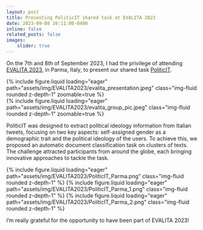 ```yaml
---
layout: post
title: Presenting PoliticIT shared task at EVALITA 2023
date: 2023-09-08 16:11:00-0400
inline: false
related_posts: false
images:
    slider: true
---
```


On the 7th and 8th of September 2023, I had the privilege of attending [EVALITA 2023](https://www.evalita.it/campaigns/evalita-2023/), in Parma, Italy, to present our shared task [PoliticIT](https://codalab.lisn.upsaclay.fr/competitions/8507).

<div class="row mt-3">
    <div class="col-sm mt-3 mt-md-0">
        {% include figure.liquid loading="eager" path="assets/img/EVALITA2023/evalita_presentation.jpeg" class="img-fluid rounded z-depth-1" zoomable=true %}
    </div>
    <div class="col-sm mt-3 mt-md-0">
        {% include figure.liquid loading="eager" path="assets/img/EVALITA2023/evalita_group_pic.jpeg" class="img-fluid rounded z-depth-1" zoomable=true %}
    </div>
</div>

PoliticIT was designed to extract political ideology information from Italian tweets, focusing on two key aspects: self-assigned gender as a demographic trait and the political ideology of the users. To achieve this, we proposed an automatic document classification task on clusters of texts. The challenge attracted participants from around the globe, each bringing innovative approaches to tackle the task.

<swiper-container keyboard="true" navigation="true" pagination="true" pagination-clickable="true" pagination-dynamic-bullets="true" rewind="true">
  <swiper-slide>{% include figure.liquid loading="eager" path="assets/img/EVALITA2023/PoliticIT_Parma.png" class="img-fluid rounded z-depth-1" %}</swiper-slide>
  <swiper-slide>{% include figure.liquid loading="eager" path="assets/img/EVALITA2023/PoliticIT_Parma_1.png" class="img-fluid rounded z-depth-1" %}</swiper-slide>
  <swiper-slide>{% include figure.liquid loading="eager" path="assets/img/EVALITA2023/PoliticIT_Parma_2.png" class="img-fluid rounded z-depth-1" %}</swiper-slide>
</swiper-container>

I’m really grateful for the opportunity to have been part of EVALITA 2023!

